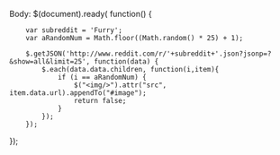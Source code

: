 Body:
$(document).ready( function() {
  
		var subreddit = 'Furry'; 
		var aRandomNum = Math.floor((Math.random() * 25) + 1); 
		
		$.getJSON('http://www.reddit.com/r/'+subreddit+'.json?jsonp=?&show=all&limit=25', function(data) {
			$.each(data.data.children, function(i,item){
				if (i == aRandomNum) {
					$("<img/>").attr("src", item.data.url).appendTo("#image");
					return false;
				}
			});
		});
		
});

